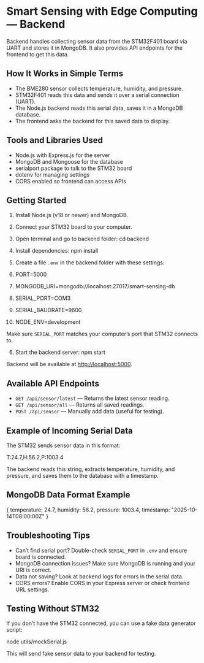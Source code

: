 # Smart Sensing with Edge Computing — Backend

Backend handles collecting sensor data from the STM32F401 board via UART and stores it in MongoDB. It also provides API endpoints for the frontend to get this data.


## How It Works in Simple Terms

- The BME280 sensor collects temperature, humidity, and pressure.
- STM32F401 reads this data and sends it over a serial connection (UART).
- The Node.js backend reads this serial data, saves it in a MongoDB database.
- The frontend asks the backend for this saved data to display.


## Tools and Libraries Used

- Node.js with Express.js for the server
- MongoDB and Mongoose for the database
- serialport package to talk to the STM32 board
- dotenv for managing settings
- CORS enabled so frontend can access APIs


## Getting Started

1. Install Node.js (v18 or newer) and MongoDB.

2. Connect your STM32 board to your computer.

3. Open terminal and go to backend folder:
cd backend

4. Install dependencies:
npm install

5. Create a file `.env` in the backend folder with these settings:

  1. PORT=5000
  2. MONGODB_URI=mongodb://localhost:27017/smart-sensing-db
  3. SERIAL_PORT=COM3
  4. SERIAL_BAUDRATE=9600
  5. NODE_ENV=development
  
Make sure `SERIAL_PORT` matches your computer’s port that STM32 connects to.

6. Start the backend server:
npm start

Backend will be available at [http://localhost:5000](http://localhost:5000).


## Available API Endpoints

- `GET /api/sensor/latest` — Returns the latest sensor reading.
- `GET /api/sensor/all` — Returns all saved readings.
- `POST /api/sensor` — Manually add data (useful for testing).


## Example of Incoming Serial Data

The STM32 sends sensor data in this format:

T:24.7,H:56.2,P:1003.4

The backend reads this string, extracts temperature, humidity, and pressure, and saves them to the database with a timestamp.


## MongoDB Data Format Example

{
temperature: 24.7,
humidity: 56.2,
pressure: 1003.4,
timestamp: "2025-10-14T08:00:00Z"
}


## Troubleshooting Tips

- Can’t find serial port? Double-check `SERIAL_PORT` in `.env` and ensure board is connected.
- MongoDB connection issues? Make sure MongoDB is running and your URI is correct.
- Data not saving? Look at backend logs for errors in the serial data.
- CORS errors? Enable CORS in your Express server or check frontend URL settings.



## Testing Without STM32

If you don’t have the STM32 connected, you can use a fake data generator script:

node utils/mockSerial.js

This will send fake sensor data to your backend for testing.





